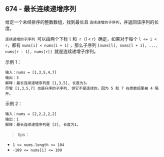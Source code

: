## 674 - 最长连续递增序列
给定一个未经排序的整数数组，找到最长且 `连续递增的子序列`，并返回该序列的长度。

`连续递增的子序列 `可以由两个下标 `l` 和` r`（l < r）确定，如果对于每个 `l <= i < r`，都有 `nums[i] < nums[i + 1]` ，那么子序列 `[nums[l], nums[l + 1], ..., nums[r - 1], nums[r]] `就是连续递增子序列。

 

示例 1：
```
输入：nums = [1,3,5,4,7]
输出：3
解释：最长连续递增序列是 [1,3,5], 长度为3。
尽管 [1,3,5,7] 也是升序的子序列, 但它不是连续的，因为 5 和 7 在原数组里被 4 隔开。
``` 
示例 2：
```
输入：nums = [2,2,2,2,2]
输出：1
解释：最长连续递增序列是 [2], 长度为1。
 ```

>tips：
+ `1 <= nums.length <= 104`
+ `-109 <= nums[i] <= 109`